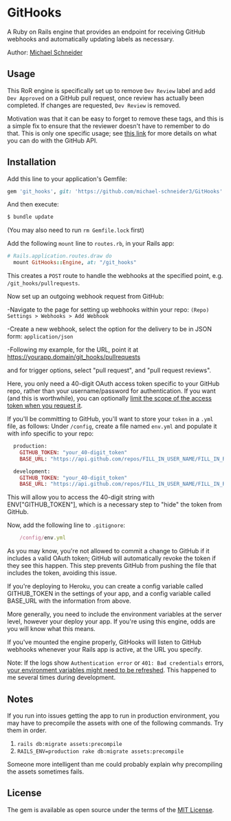 # GitHooks
A Ruby on Rails engine that provides an endpoint for receiving GitHub webhooks and automatically updating labels as necessary.

Author: [Michael Schneider](http://www.michaelschneider.me)

## Usage
This RoR engine is specifically set up to remove `Dev Review` label and add `Dev Approved` on a GitHub pull request, once review has actually been completed. If changes are requested, `Dev Review` is removed. 

Motivation was that it can be easy to forget to remove these tags, and this is a simple fix to ensure that the reviewer doesn't have to remember to do that. This is only one specific usage; see [this link](https://developer.github.com/v3/activity/events/types) for more details on what you can do with the GitHub API.

## Installation
Add this line to your application's Gemfile:

```ruby
gem 'git_hooks', git: 'https://github.com/michael-schneider3/GitHooks'
```

And then execute:
```bash
$ bundle update
```

(You may also need to run `rm Gemfile.lock` first) 


Add the following `mount` line to `routes.rb`, in your Rails app:

```ruby
# Rails.application.routes.draw do
  mount GitHooks::Engine, at: "/git_hooks"
```

This creates a `POST` route to handle the webhooks at the specified point, e.g. `/git_hooks/pullrequests`.

Now set up an outgoing webhook request from GitHub:

  -Navigate to the page for setting up webhooks within your repo: `(Repo) Settings > Webhooks > Add Webhook` 

  -Create a new webhook, select the option for the delivery to be in JSON form: `application/json`
  
  -Following my example, for the URL, point it at https://yourapp.domain/git_hooks/pullrequests
  
  and for trigger options, select "pull request", and "pull request reviews".

  
  Here, you only need a 40-digit OAuth access token specific to your GitHub repo, rather than your username/password for authentication. If you want (and this is worthwhile), you can optionally [limit the scope of the access token when you request it](https://developer.github.com/apps/building-oauth-apps/understanding-scopes-for-oauth-apps/). 

  If you'll be committing to GitHub, you'll want to store your `token` in a `.yml` file, as follows:
    Under `/config`, create a file named `env.yml` and populate it with info specific to your repo:

  ```ruby 
    production:
      GITHUB_TOKEN: "your_40-digit_token"
      BASE_URL: "https://api.github.com/repos/FILL_IN_USER_NAME/FILL_IN_REPO_NAME/issues"

    development:
      GITHUB_TOKEN: "your_40-digit_token"
      BASE_URL: "https://api.github.com/repos/FILL_IN_USER_NAME/FILL_IN_REPO_NAME/issues"
  ```
  This will allow you to access the 40-digit string with ENV["GITHUB_TOKEN"], which is a necessary step to "hide" the token from GitHub.

  Now, add the following line to `.gitignore`:
  ```ruby
      /config/env.yml
  ```
  As you may know, you're not allowed to commit a change to GitHub if it includes a valid OAuth token; GitHub will automatically revoke the token if they see this happen. This step prevents GitHub from pushing the file that includes the token, avoiding this issue.

  If you're deploying to Heroku, you can create a config variable called GITHUB_TOKEN in the settings of your app, and a config variable called BASE_URL with the information from above.

  More generally, you need to include the environment variables at the server level, however your deploy your app. If you're using this engine, odds are you will know what this means.


If you've mounted the engine properly, GitHooks will listen to GitHub webhooks whenever your Rails app is active, at the URL you specify.

  Note: If the logs show `Authentication error` or `401: Bad credentials` errors, [your environment variables might need to be refreshed](https://stackoverflow.com/questions/29289833/environment-variables-cached-in-rails-config). This happened to me several times during development.


## Notes

If you run into issues getting the app to run in production environment, you may have to precompile the assets with one of the following commands. Try them in order.
1) `rails db:migrate assets:precompile`
2) `RAILS_ENV=production rake db:migrate assets:precompile`

Someone more intelligent than me could probably explain why precompiling the assets sometimes fails.

## License
The gem is available as open source under the terms of the [MIT License](https://opensource.org/licenses/MIT).
